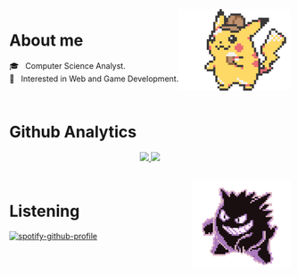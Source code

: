 

  <img src="assets/detective-pikachu.gif" align="right" width="200">


  <h1>About me</h1>

  🎓 &nbsp; Computer Science Analyst.\
  🌱 &nbsp; Interested in Web and Game Development.

  <br>

  <h1>Github Analytics</h1>
  <p align="center">
  <a href="https://github.com/Vicenthresh">
    <img height="180em" src="https://github-readme-stats-eight-theta.vercel.app/api?username=Vicenthresh&show_icons=true&theme=algolia&include_all_commits=true&count_private=true"/>
    <img height="180em" src="https://github-readme-stats-eight-theta.vercel.app/api/top-langs/?username=Vicenthresh&layout=compact&langs_count=8&theme=algolia"/>
  </a>
  </p>
  <br>

  <img src="assets/gengar-spin.gif" align="right" width="175">

  <h1>Listening</h1>
  
[![spotify-github-profile](https://spotify-github-profile.vercel.app/api/view?uid=12175674216&cover_image=true&theme=novatorem&bar_color=53b14f&bar_color_cover=true)](https://github.com/kittinan/spotify-github-profile)



<!--
**Vicenthresh/Vicenthresh** is a ✨ _special_ ✨ repository because its `README.md` (this file) appears on your GitHub profile.

Here are some ideas to get you started:

- 🔭 I’m currently working on ...
- 🌱 I’m currently learning ...
- 👯 I’m looking to collaborate on ...
- 🤔 I’m looking for help with ...
- 💬 Ask me about ...
- 📫 How to reach me: ...
- 😄 Pronouns: ...
- ⚡ Fun fact: ...
-->
